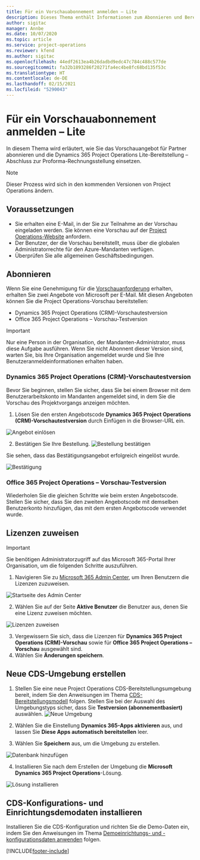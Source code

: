 ```yaml
---
title: Für ein Vorschauabonnement anmelden – Lite
description: Dieses Thema enthält Informationen zum Abonnieren und Bereitstellen der Project Operations Lite-Bereitstellung – Abschluss zur Proforma-Rechnungsstellung.
author: sigitac
manager: Annbe
ms.date: 10/07/2020
ms.topic: article
ms.service: project-operations
ms.reviewer: kfend
ms.author: sigitac
ms.openlocfilehash: 44edf2613ea4b26dadbd9edc47c784c488c577de
ms.sourcegitcommit: fa32b1893286f20271fa4ec4be8fc68bd135f53c
ms.translationtype: HT
ms.contentlocale: de-DE
ms.lasthandoff: 02/15/2021
ms.locfileid: "5290043"
---
```

# <a name="sign-up-for-a-preview-subscription---lite"></a>Für ein Vorschauabonnement anmelden – Lite 

In diesem Thema wird erläutert, wie Sie das Vorschauangebot für Partner abonnieren und die Dynamics 365 Project Operations Lite-Bereitstellung – Abschluss zur Proforma-Rechnungsstellung einsetzen.

> [!NOTE]
> Dieser Prozess wird sich in den kommenden Versionen von Project Operations ändern.

## <a name="prerequisites"></a>Voraussetzungen

- Sie erhalten eine E-Mail, in der Sie zur Teilnahme an der Vorschau eingeladen werden. Sie können eine Vorschau auf der [Project Operations-Website](https://dynamics.microsoft.com/en-us/project-operations/overview/) anfordern.
- Der Benutzer, der die Vorschau bereitstellt, muss über die globalen Administratorrechte für den Azure-Mandanten verfügen.
- Überprüfen Sie alle allgemeinen Geschäftsbedingungen.

## <a name="subscribe"></a>Abonnieren

Wenn Sie eine Genehmigung für die [Vorschauanforderung](https://forms.office.com/FormsPro/Pages/ResponsePage.aspx?id=v4j5cvGGr0GRqy180BHbR56j8lZs0FdAvwT75_WNFyxUMkRDV1NYQU5TNjE2VjhKOVBUNVg2R0s1NC4u) erhalten, erhalten Sie zwei Angebote von Microsoft per E-Mail. Mit diesen Angeboten können Sie die Project Operations-Vorschau bereitstellen:

- Dynamics 365 Project Operations (CRM)-Vorschautestversion
- Office 365 Project Operations – Vorschau-Testversion

> [!IMPORTANT]
> Nur eine Person in der Organisation, der Mandanten-Administrator, muss diese Aufgabe ausführen. Wenn Sie nicht Abonnent dieser Version sind, warten Sie, bis Ihre Organisation angemeldet wurde und Sie Ihre Benutzeranmeldeinformationen erhalten haben.

### <a name="dynamics-365-project-operations-crm---preview-trial"></a>Dynamics 365 Project Operations (CRM)-Vorschautestversion 

Bevor Sie beginnen, stellen Sie sicher, dass Sie bei einem Browser mit dem Benutzerarbeitskonto im Mandanten angemeldet sind, in dem Sie die Vorschau des Projektvorgangs anzeigen möchten.

1. Lösen Sie den ersten Angebotscode **Dynamics 365 Project Operations (CRM)-Vorschautestversion** durch Einfügen in die Browser-URL ein.

![Angebot einlösen](./media/16RedeemFirstOfferNew.png)

2. Bestätigen Sie Ihre Bestellung.
![Bestellung bestätigen](./media/17ConfirmOrderNew.png)

Sie sehen, dass das Bestätigungsangebot erfolgreich eingelöst wurde.

![Bestätigung](./media/18OrderConfirmationNew.png)

### <a name="office-365-project-operations---preview-trial"></a>Office 365 Project Operations – Vorschau-Testversion

Wiederholen Sie die gleichen Schritte wie beim ersten Angebotscode. Stellen Sie sicher, dass Sie den zweiten Angebotscode mit demselben Benutzerkonto hinzufügen, das mit dem ersten Angebotscode verwendet wurde.

## <a name="assign-licenses"></a>Lizenzen zuweisen

> [!IMPORTANT]
> Sie benötigen Administratorzugriff auf das Microsoft 365-Portal Ihrer Organisation, um die folgenden Schritte auszuführen.


1. Navigieren Sie zu [Microsoft 365 Admin Center](https://portal.office.com/), um Ihren Benutzern die Lizenzen zuzuweisen.

![Startseite des Admin Center](./media/14AdminPortal.png)

2. Wählen Sie auf der Seite **Aktive Benutzer** die Benutzer aus, denen Sie eine Lizenz zuweisen möchten.

![Lizenzen zuweisen](./media/15AssignLicenses.png)

3. Vergewissern Sie sich, dass die Lizenzen für **Dynamics 365 Project Operations (CRM)-Vorschau** sowie für **Office 365 Project Operations – Vorschau** ausgewählt sind. 
4. Wählen Sie **Änderungen speichern**.

## <a name="create-a-new-cds-environment"></a>Neue CDS-Umgebung erstellen

1. Stellen Sie eine neue Project Operations CDS-Bereitstellungsumgebung bereit, indem Sie den Anweisungen im Thema [CDS-Bereitstellungsmodell](lite-deployment.md) folgen. Stellen Sie bei der Auswahl des Umgebungstyps sicher, dass Sie **Testversion (abonnementbasiert)** auswählen.
![Neue Umgebung](./media/19CreateEnvironment.png)

2. Wählen Sie die Einstellung **Dynamics 365-Apps aktivieren** aus, und lassen Sie **Diese Apps automatisch bereitstellen** leer.  
3. Wählen Sie **Speichern** aus, um die Umgebung zu erstellen.

![Datenbank hinzufügen](./media/20CreateEnvironment1.png)

4. Installieren Sie nach dem Erstellen der Umgebung die **Microsoft Dynamics 365 Project Operations**-Lösung. 

![Lösung installieren](./media/21InstallSolution.png)

## <a name="install-a-cds-configuration-and-setup-demo-data"></a>CDS-Konfigurations- und Einrichtungsdemodaten installieren

Installieren Sie die CDS-Konfiguration und richten Sie die Demo-Daten ein, indem Sie den Anweisungen im Thema [Demoeinrichtungs- und -konfigurationsdaten anwenden](lite-apply-demo-setup-config-data.md) folgen.


[!INCLUDE[footer-include](../includes/footer-banner.md)]